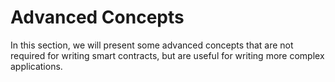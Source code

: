 # Advanced Concepts

In this section, we will present some advanced concepts that are not required for writing smart contracts, but are useful for writing more complex applications.
